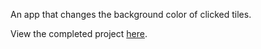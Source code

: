 An app that changes the background color of clicked tiles.

View the completed project [here](https://dom2849.github.io/tiles/).